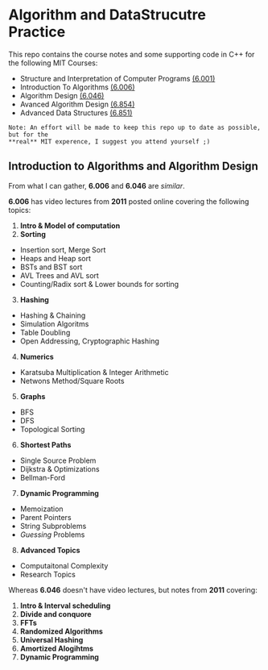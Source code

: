 Algorithm and DataStrucutre Practice
====================================
This repo contains the course notes and some supporting code in C++ for the following MIT Courses:
* Structure and Interpretation of Computer Programs [(6.001)](http://ocw.mit.edu/courses/electrical-engineering-and-computer-science/6-001-structure-and-interpretation-of-computer-programs-spring-2005/)
* Introduction To Algorithms [(6.006)](http://courses.csail.mit.edu/6.006/fall11/notes.shtml)
* Algorithm Design [(6.046)](http://stellar.mit.edu/S/course/6/sp14/6.046/index.html)
* Avanced Algorithm Design [(6.854)](http://courses.csail.mit.edu/6.854/current/)
* Advanced Data Structures [(6.851)](https://courses.csail.mit.edu/6.851/spring14/)

```
Note: An effort will be made to keep this repo up to date as possible, but for the 
**real** MIT experence, I suggest you attend yourself ;)
```

Introduction to Algorithms and Algorithm Design
-----------------------------------------------
From what I can gather, **6.006** and **6.046** are *similar*.

**6.006** has video lectures from **2011** posted online covering the following topics:

1. **Intro & Model of computation**
2. **Sorting**
  * Insertion sort, Merge Sort
  * Heaps and Heap sort
  * BSTs and BST sort
  * AVL Trees and AVL sort
  * Counting/Radix sort & Lower bounds for sorting
3. **Hashing**
  * Hashing & Chaining
  * Simulation Algoritms
  * Table Doubling 
  * Open Addressing, Cryptographic Hashing
4. **Numerics**
  * Karatsuba Multiplication & Integer Arithmetic
  * Netwons Method/Square Roots
5. **Graphs**
  * BFS
  * DFS
  * Topological Sorting
6. **Shortest Paths**
  * Single Source Problem
  * Dijkstra & Optimizations
  * Bellman-Ford
7. **Dynamic Programming**
  * Memoization
  * Parent Pointers
  * String Subproblems
  * *Guessing* Problems
8. **Advanced Topics**
  * Computaitonal Complexity
  * Research Topics

Whereas **6.046** doesn't have video lectures, but notes from **2011** covering:

1. **Intro & Interval scheduling**
2. **Divide and conquore**
3. **FFTs**
4. **Randomized Algorithms**
6. **Universal Hashing**
7. **Amortized Alogihtms**
8. **Dynamic Programming**





